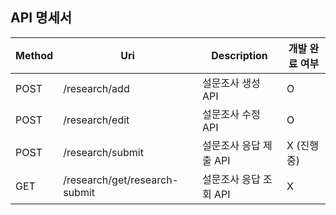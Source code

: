 ## API 명세서

| Method | Uri | Description | 개발 완료 여부 |
| --- | --- | --- | --- |
| POST | /research/add | 설문조사 생성 API | O |
| POST | /research/edit | 설문조사 수정 API | O |
| POST | /research/submit | 설문조사 응답 제출 API | X (진행중) |
| GET | /research/get/research-submit | 설문조사 응답 조회 API | X |